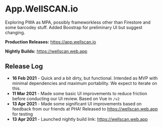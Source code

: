 # App.WellSCAN.io
Exploring PWA as MPA, possibly frameworkless other than Firestore and some barcodey stuff. Added Boostrap for preliminary UI but suggest changing.

**Production Releases:** https://app.wellscan.io

**Nightly Builds:** https://wellscan.web.app

## Release Log
* **16 Feb 2021** - Quick and a bit dirty, but functional. Intended as MVP with minimal dependencies and maximum portability. We expect to iterate on this.
* **11 Mar 2021** - Made some basic UI improvements to reduce friction before conducting our UI review. Based on Vue in `/v2`
* **13 Apr 2021** - Made some significant UI improvements based on feedback from our friends at PHA! Released to https://wellscan.web.app for testing
* **13 Apr 2021** - Launched nightly build link: https://wellscan.web.app
